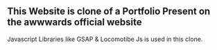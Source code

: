 ## This Website is clone of a Portfolio Present on the awwwards official website

Javascript Libraries like GSAP & Locomotibe Js is used in this clone. 
